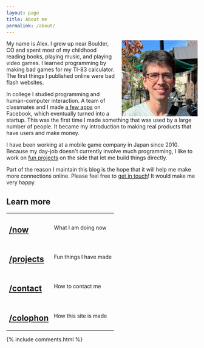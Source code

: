 ```yaml
---
layout: page
title: About me
permalink: /about/
---
```


<div class="post-banner" style="background-image:linear-gradient(-45deg, #B85959, #B3CECB, #415974, #59586B, #B7C0C9)"></div>

<img src="/assets/images/myface.jpg" width=200 height=200 style="float:right; margin-left: 15px;" title="My face" alt="I'm sitting at an outdoor terrace smiling and trying to keep my eyes open in the bright sunlight." />

My name is Alex. I grew up near Boulder, CO and spent most of my childhood reading books, playing music, and playing video games. I learned programming by making bad games for my TI-83 calculator. The first things I published online were bad flash websites.

In college I studied programming and human-computer interaction. A team of classmates and I made [a few apps](http://www.sfgate.com/news/article/These-Stanford-Students-Made-Millions-Taking-A-2361888.php) on Facebook, which eventually turned into a startup. This was the first time I made something that was used by a large number of people. It became my introduction to making real products that have users and make money.

I have been working at a mobile game company in Japan since 2010. Because my day-job doesn't currently involve much programming, I like to work on [fun projects](/projects/) on the side that let me build things directly. 

Part of the reason I maintain this blog is the hope that it will help me make more connections online. Please feel free to [get in touch](/contact)! It would make me very happy.

## Learn more
<table class="slashes">
<tr>
  <td class="right"><h2><a href="/now">/now</a></h2></td>
  <td><p>What I am doing now</p></td>
</tr>
<tr>
  <td class="right"><h2><a href="/projects">/projects</a></h2></td>
  <td><p>Fun things I have made</p></td>
</tr>
<tr>
  <td class="right"><h2><a href="/contact">/contact</a></h2></td>
  <td><p>How to contact me</p></td>
</tr>
<tr>
  <td class="right"><h2><a href="/colophon">/colophon</a></h2></td>
  <td><p>How this site is made</p></td>
</tr>
</table>

<div class="post-comments">
    <div class="wrapper">
      {% include comments.html %}
    </div>
  </div>
